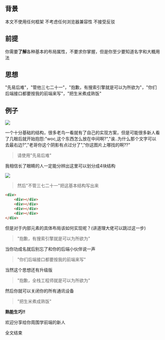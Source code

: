 ## 背景
本文不使用任何框架 不考虑任何浏览器兼容性 不接受反驳

## 前提
你需要**了解**各种基本的布局属性，不要求你掌握，但是你至少要知道名字和大概用法

## 思想
"先易后难"，"管他三七二十一"，"抱歉，有搜索引擎就是可以为所欲为"，"你们后端接口都要按我的前端来写"，"把生米煮成熟饭"

## 例子

![](https://user-gold-cdn.xitu.io/2018/5/6/16335b1f2925716a?w=756&h=138&f=png&s=20575)

一个十分基础的结构，很多老鸟一看就有了自己的实现方案，但是可能很多新人看了几眼后就开始抱怨:"woc,这个东西怎么放在中间啊?","诶..为什么那个文字可以去最右边?","老哥你这个阴影有点过分了","你这图片上哪找的啊??"

> 请使用"先易后难"

我相信长了眼睛的人一定能分辨出这里可以划分成4块结构

![](https://user-gold-cdn.xitu.io/2018/5/6/16335b727891d219?w=742&h=124&f=jpeg&s=20752)

> 然后"不管三七二十一"把这基本结构写出来

```Html
<div>
    <div></div>
    <div></div>
    <div></div>
    <div></div>
</div>
```

但是对于内部元素的具体布局该如何实现呢？(讲道理大佬可以跳过这一步)

> "抱歉，有搜索引擎就是可以为所欲为"

当你功成名就后别忘了和你的后端小伙伴说一声

> "你们后端接口都要按我的前端来写"

当然这个思想还有升级版

> "抱歉，全栈工程师就是可以为所欲为"

然后你就可以关闭你的所有通讯设备

> "把生米煮成熟饭"

**熟能生巧!!**

欢迎分享给你周围学前端的新人

全文结束
